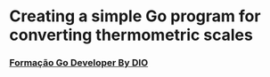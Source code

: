 # Creating a simple Go program for converting thermometric scales


### [Formação Go Developer By DIO](https://www.dio.me/)
